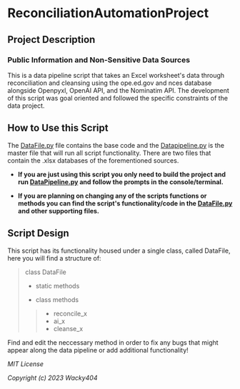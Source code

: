 # ReconciliationAutomationProject

## Project Description
### Public Information and Non-Sensitive Data Sources

This is a data pipeline script that takes an Excel worksheet's data through reconciliation and cleansing using the ope.ed.gov
and nces database alongside Openpyxl, OpenAI API, and the Nominatim API. The development of this script was goal oriented and followed the
specific constraints of the data project.

## How to Use this Script

The [DataFile.py](DataFile.py) file contains the base code and the [Datapipeline.py](DataPipeline.py) is the master file
that will run all script functionality. There are two files that contain the .xlsx databases of the forementioned
sources.

- **If you are just using this script you only need to build the project and run [DataPipeline.py](DataPipeline.py) and follow the prompts
in the console/terminal.**

- **If you are planning on changing any of the scripts functions or methods you can find the script's functionality/code in the
[DataFile.py](DataFile.py) and other supporting files.**

## Script Design

This script has its functionality housed under a single class, called DataFile, here you will find a structure of:
> class DataFile
> - static methods
>
> - class methods
> > - reconcile_x
> > - ai_x
> > - cleanse_x

Find and edit the neccessary method in order to fix any bugs that might appear along the data pipeline or add additional functionality!

*MIT License*

*Copyright (c) 2023 Wacky404*

